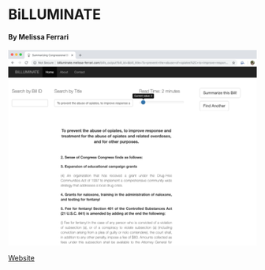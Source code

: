 # BiLLUMINATE

#### By Melissa Ferrari

<p align="center">
  <img src="images/billuminate-timeslider.png"" alt="Map Image" width="750"/>
</p>

[Website](billuminate.melissa-ferrari.com)
